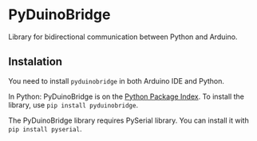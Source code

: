 # PyDuinoBridge
Library for bidirectional communication between Python and Arduino.

## Instalation

You need to install `pyduinobridge` in both Arduino IDE and Python.

In Python: PyDuinoBridge is on the [Python Package Index](https://pypi.org/project/pyduinobridge/ "PyDuinoBridge page on PyPI").
To install the library, use `pip install pyduinobridge`.

The PyDuinoBridge library requires PySerial library. You can install it with `pip install pyserial`. 
